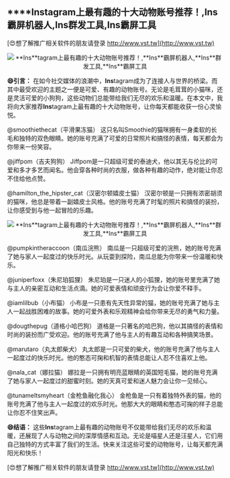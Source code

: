 ## ****Ins**tagram上最有趣的十大动物账号推荐！,**Ins**霸屏机器人,**Ins**群发工具,**Ins**霸屏工具**

[😍想了解推广相关软件的朋友请登录 http://www.vst.tw](http://www.vst.tw)

 <center><img src="https://vst.tw/MP4/tuiguang/png/5.png" alt="**Ins**tagram上最有趣的十大动物账号推荐！,**Ins**霸屏机器人,**Ins**群发工具,**Ins**霸屏工具"></center>

**😄引言：**
在如今社交媒体的浪潮中，**Ins**tagram成为了连接人与世界的桥梁。而其中最受欢迎的主题之一便是可爱、有趣的动物账号。无论是毛茸茸的小猫咪，还是灵活可爱的小狗狗，这些动物们总能带给我们无尽的欢乐和温暖。在本文中，我将向大家推荐**Ins**tagram上最有趣的十大动物账号，让你每天都能收获一份心灵愉悦。

@smoothiethecat（平滑果冻猫）
这只名叫Smoothie的猫咪拥有一身柔软的长毛和独特的双色眼睛。她的账号充满了可爱的日常照片和搞怪的表情，每天都会为你带来一份笑容。

@jiffpom（吉夫狗狗）
Jiffpom是一只超级可爱的泰迪犬，他以其无与伦比的可爱和多才多艺而闻名。他会穿各种时尚的衣服，做各种有趣的动作，绝对能让你忍不住给他点赞。

@hamilton_the_hipster_cat（汉密尔顿嬉皮士猫）
汉密尔顿是一只拥有浓密胡须的猫咪，他总是带着一副嬉皮士风格。他的账号充满了时髦的照片和搞怪的装扮，让你感受到与他一起冒险的乐趣。

 <center><img src="https://vst.tw/MP4/tuiguang/png/0.png" alt="**Ins**tagram上最有趣的十大动物账号推荐！,**Ins**霸屏机器人,**Ins**群发工具,**Ins**霸屏工具"></center>

@pumpkintheraccoon（南瓜浣熊）
南瓜是一只超级可爱的浣熊，她的账号充满了她与家人一起度过的快乐时光。从玩耍到探险，南瓜总能为你带来一份温暖和快乐。

@juniperfoxx（朱尼珀狐狸）
朱尼珀是一只迷人的小狐狸，她的账号里充满了她与主人的亲密互动和生活点滴。她的可爱表情和顽皮行为会让你爱不释手。

@iamlilbub（小布猫）
小布是一只患有先天性异常的猫，她的账号充满了她与主人一起战胜困难的故事。她的可爱外表和乐观精神会给你带来无尽的勇气和力量。

@dougthepug（道格小哈巴狗）
道格是一只著名的哈巴狗，他以其搞怪的表情和时尚的装扮而广受欢迎。他的账号充满了他与主人的有趣互动和各种搞笑场景。

@marutaro（丸太郎柴犬）
丸太郎是一只可爱的柴犬，他的账号充满了他与主人一起度过的快乐时光。他的憨态可掬和机智的表情总能让人忍不住喜欢上他。

@nala_cat（娜拉猫）
娜拉是一只拥有明亮蓝眼睛的英国短毛猫，她的账号充满了她与家人一起度过的甜蜜时刻。她的天真可爱和迷人魅力会让你一见倾心。

@tunameltsmyheart（金枪鱼融化我心）
金枪鱼是一只有着独特外表的猫，他的账号充满了他与主人一起度过的欢乐时光。他那大大的眼睛和憨态可掬的样子总能让你忍不住笑出声。

**😄结语：**
这些**Ins**tagram上最有趣的动物账号不仅能带给我们无尽的欢乐和温暖，还展现了人与动物之间的深厚情感和互动。无论是喵星人还是汪星人，它们用自己独特的方式丰富了我们的生活。快来关注这些可爱的动物账号，让每天都充满阳光和快乐！

[😍想了解推广相关软件的朋友请登录 http://www.vst.tw](http://www.vst.tw)



